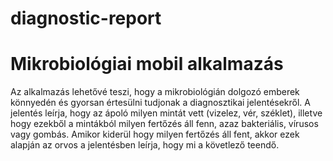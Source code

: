 # diagnostic-report
# Mikrobiológiai mobil alkalmazás

 Az alkalmazás lehetővé teszi, hogy a mikrobiológián dolgozó emberek könnyedén és gyorsan értesülni tudjonak a 
 diagnosztikai jelentésekről. A jelentés leírja, hogy az ápoló milyen mintát vett (vizelez, vér, széklet), illetve hogy ezekből 
 a mintákból milyen fertőzés áll fenn, azaz bakteriális, vírusos vagy gombás.
 Amikor kiderül hogy milyen fertőzés áll fent, akkor ezek alapján az orvos a jelentésben leírja, hogy mi a követlező teendő. 
